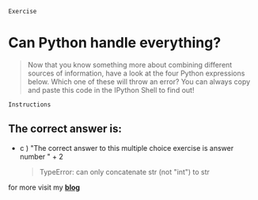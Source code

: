 
```
Exercise

```

# Can Python handle everything?

> Now that you know something more about combining different sources of information, have a look at the four Python expressions below. Which one of these will throw an error? You can always copy and paste this code in the IPython Shell to find out!

```
Instructions

```

## The correct answer is:
- c ) "The correct answer to this multiple choice exercise is answer number " + 2
    > TypeError: can only concatenate str (not "int") to str

for more visit my **[blog](https://chiarabdi.netlify.com/blog/)**